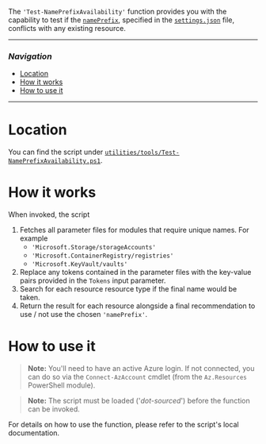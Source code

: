The `'Test-NamePrefixAvailability'` function provides you with the capability to test if the [`namePrefix`](./The%20CI%20environment%20-%20Token%20replacement.md#optional-local-custom-tokens), specified in the [`settings.json`](https://github.com/Azure/ResourceModules/blob/main/settings.json) file, conflicts with any existing resource.

---

### _Navigation_

- [Location](#location)
- [How it works](#how-it-works)
- [How to use it](#how-to-use-it)

---
# Location

You can find the script under [`utilities/tools/Test-NamePrefixAvailability.ps1`](../../utilities/tools/Test-NamePrefixAvailability.ps1).

# How it works

When invoked, the script

1. Fetches all parameter files for modules that require unique names. For example
   - `'Microsoft.Storage/storageAccounts'`
   - `'Microsoft.ContainerRegistry/registries'`
   - `'Microsoft.KeyVault/vaults'`
1. Replace any tokens contained in the parameter files with the key-value pairs provided in the `Tokens` input parameter.
1. Search for each resource resource type if the final name would be taken.
1. Return the result for each resource alongside a final recommendation to use / not use the chosen `'namePrefix'`.

# How to use it

> **Note:** You'll need to have an active Azure login. If not connected, you can do so via the `Connect-AzAccount` cmdlet (from the `Az.Resources` PowerShell module).

> **Note:** The script must be loaded ('*dot-sourced*') before the function can be invoked.

For details on how to use the function, please refer to the script's local documentation.

